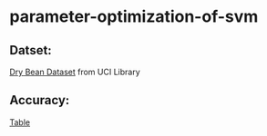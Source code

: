# parameter-optimization-of-svm

## Datset:
[Dry Bean Dataset](https://archive.ics.uci.edu/ml/datasets/Dry+Bean+Dataset) from UCI Library

## Accuracy:
[Table](https://github.com/aashish-1904/parameter-optimization-of-svm/blob/main/Accuracy%20table.png)
